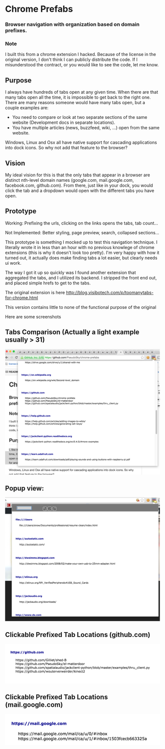 # Chrome Prefabs
### Browser navigation with organization based on domain prefixes.

### Note
I built this from a chrome extension I hacked. Because of the license in the original version, I don't think I can publicly distribute the code. If I misunderstood the contract, or you would like to see the code, let me know.


## Purpose

I always have hundreds of tabs open at any given time. When there are that many tabs open all the time, it is impossible to get back to the right one.
There are many reasons someone would have many tabs open, but a couple examples are:
* You need to compare or look at two separate sections of the same website (Development docs in separate locations).
* You have multiple articles (news, buzzfeed, wiki, ...) open from the same website.

Windows, Linux and Osx all have native support for cascading applications into dock icons. So why not add that feature to the browser?

## Vision

My ideal vision for this is that the only tabs that appear in a browser are distinct nth-level domain names (google.com, mail.google.com, facebook.com, github.com). From there, just like in your dock, you would click the tab and a dropdown would open with the different tabs you have open.

## Prototype

Working: Prefixing the urls, clicking on the links opens the tabs, tab count...

Not Implemented: Better styling, page preview, search, collapsed sections...

This prototype is something I mocked up to test this navigation technique. I literally wrote it in less than an hour with no previous knowlege of chrome extensions (this is why it doesn't look too pretty). I'm very happy with how it turned out, it actually does make finding tabs a lot easier, but clearly needs ui work.

The way I got it up so quickly was I found another extension that aggregated the tabs, and I utilized its backend. I stripped the front end out, and placed simple hrefs to get to the tabs.

The original extension is here
http://blog.visibotech.com/p/toomanytabs-for-chrome.html

This version contains little to none of the functional purpose of the original



Here are some screenshots

## Tabs Comparison (Actually a light example usually > 31)

![](https://github.com/PseudoSky/chrome-prefabs/blob/master/preview/comparison.png)

## Popup view:

![](https://github.com/PseudoSky/chrome-prefabs/blob/master/preview/shot1.png)


## Clickable Prefixed Tab Locations (github.com)
![](https://github.com/PseudoSky/chrome-prefabs/blob/master/preview/shot2.png)

## Clickable Prefixed Tab Locations (mail.google.com)
![](https://github.com/PseudoSky/chrome-prefabs/blob/master/preview/shot3.png)